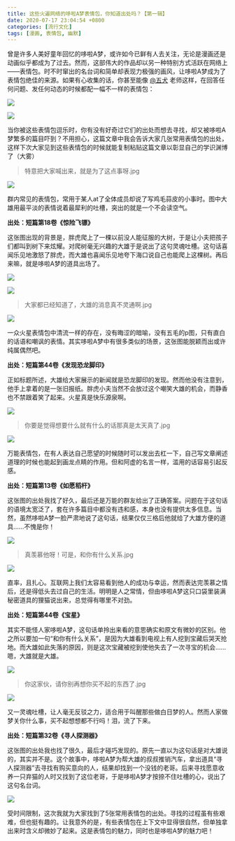 ```yaml
---
title: 这些火遍网络的哆啦A梦表情包，你知道出处吗？【第一辑】
date: 2020-07-17 23:04:54 +0800
categories: [流行文化]
tags: [漫画, 表情包, 幽默]
---
```



曾是许多人美好童年回忆的哆啦A梦，或许如今已鲜有人去关注，无论是漫画还是动画似乎都成为了过去。然而，这部伟大的作品却以另一种特别方式活跃在网络上——表情包。时不时窜出的名台词和简单却表现力极强的画风，让哆啦A梦成为了表情包绝佳的来源。如果有心收集的话，你甚至能像 [@五犬](https://www.zhihu.com/people/98816346bea547d2ba269672102b4d8c) 老师这样，在回答任何问题、发任何动态的时候都配一幅不一样的表情包：

![](https://pic4.zhimg.com/80/v2-378d77ef32dbb1d17fb6ba7eab1bccdf_1440w.jpg)

![](https://pic4.zhimg.com/80/v2-daa6788175b882aac605972fbfe314c3_1440w.jpg)

当你被这些表情包逗乐时，你有没有好奇过它们的出处而想去寻找，却又被哆啦A梦繁多的篇目吓到？不用担心，这篇文章中我会告诉大家几张常用表情包的出处，这样下次大家见到这些表情包的时候就能复制粘贴这篇文章以彰显自己的学识渊博了（大雾）
</br>

> 特意把大家喊出来，就是为了这点事呀.jpg

![](https://pic4.zhimg.com/80/v2-e4c1f5a6182e8fd8f31855424329b50f_1440w.jpg)

群内常见的表情包，常用于某人at了全体成员却说了写鸡毛蒜皮的小事时。图中大雄用最平淡的表情说着最犀利的吐槽，突出的就是一个不会读空气。

**出处：短篇第18卷《惊险飞镖》**

这张图出现的背景是，胖虎爬上了一棵以前没人能征服的大树，于是让小夫把孩子们都叫到树下来炫耀。对爬树毫无兴趣的大雄于是说出了这句灵魂吐槽。这句话喜闻乐见地激怒了胖虎，而大雄也喜闻乐见地夸下海口说自己也能爬上这棵树。再后来嘛，就是哆啦A梦的道具出场了。

![](https://pic3.zhimg.com/80/v2-da82f06b3db565fe3c70b1be00927256_1440w.jpg)

![](https://pic4.zhimg.com/80/v2-87f89cf34fdb938ee7564608fceb4193_1440w.jpg)
</br>

> 大家都已经知道了，大雄的消息真不灵通啊.jpg

![](https://pic1.zhimg.com/80/v2-45716655ff8bee06371dcd83744272dc_1440w.jpg)

一众火星表情包中清流一样的存在，没有晦涩的暗喻，没有五毛的p图，只有直白的话语和嘲讽的表情。其实哆啦A梦中有很多类似的场景，这张图能脱颖而出或许纯属偶然吧。

**出处：短篇第44卷《发现恐龙脚印》**

正如标题所述，大雄给大家展示的新闻就是恐龙脚印的发现。然而他没有注意到，他手上拿着的是一张旧报纸。胖虎小夫当然不会放过这个嘲笑大雄的机会，而静香也不禁跟着笑了起来。火星真是快乐源泉啊。

![](https://pic3.zhimg.com/80/v2-1343bf2c4d5c3479b70228eef4133016_1440w.jpg)
</br>

> 你要是觉得想要什么就有什么的话那真是太天真了.jpg

![](https://pic4.zhimg.com/80/v2-a3c9156df913f20c064df28faf7c9ddb_1440w.jpg)

万能表情包，在有人表达自己愿望的时候随时可以发出去杠一下，自己写文章阐述道理的时候也能起到画龙点睛的作用。但和阿虚的名言一样，滥用的话容易引起反感。

**出处：短篇第13卷《如愿稻杆》**

这张图的出处我找了好久，最后还是万能的群友给出了正确答案。问题在于这句话的语境太宽泛了，套在许多篇目中都没有违和感，本身也没有提供太多信息。当然，虽然哆啦A梦一脸严肃地说了这句话，结果仅仅三格后他就给了大雄方便的道具……不愧是你！

![](https://pic4.zhimg.com/80/v2-b79764db857ed6b2e52e02e2cb87019b_1440w.jpg)
</br>

> 真羡慕他呀！可是，和你有什么关系.jpg

![](https://pic2.zhimg.com/80/v2-243c65e91509673c3acd8113475ea1f1_1440w.jpg)

直率，且扎心。互联网上我们太容易看到他人的成功与幸运，然而表达完羡慕之情后，还是得低头去过自己的生活。明明是人之常情，但由哆啦A梦这只口袋里装满秘密道具的狸猫说出来，总觉得有哪里不对劲。

**出处：短篇第44卷《宝星》**

其实不能怪人家哆啦A梦，这句话单拎出来看的意思确实和原文有微妙的区别。他之所以要加一句“和你有什么关系”，是因为大雄看到电视上有人挖到宝藏后哭天抢地。而大雄如此失落的原因，则是这次宝藏被挖到使他失去了一次寻宝的机会……嗯，大雄就是大雄。

![](https://pic1.zhimg.com/80/v2-df3d15d3c21d87fe3f9ff712e49de9c4_1440w.jpg)
</br>

> 你这家伙，请你别再想你买不起的东西了.jpg

![](https://pic2.zhimg.com/80/v2-a64df87fee2d1117cc89907aeaf303dd_1440w.jpg)

又一灵魂吐槽，让人毫无反驳之力，适合用于叫醒那些做白日梦的人。然而人家做梦关你什么事，买不起想想都不行吗！泪，流了下来。

**出处：短篇第32卷《寻人探测器》**

这张图的出处我也找了很久，最后才碰巧发现的。原先一直以为这句话是对大雄说的，其实并不是。这个故事中，哆啦A梦为帮大雄的叔叔推销汽车，拿出道具“寻人探测器”去寻找有购买意向的人，结果却找到一个没钱的老哥。后来寻找愿意收养一只弃猫的人时又找到了这位老哥，于是哆啦A梦才按捺不住吐槽的心，说出了这句名台词。

![](https://pic2.zhimg.com/80/v2-2f3d4d0135750ffcf158882a87688325_1440w.jpg)
</br>

受时间限制，这次我就为大家找到了5张常用表情包的出处。寻找的过程虽有些艰难，但也挺有趣的。让我意外的是，有些表情包在上下文中显得很自然，但单独拿出来时含义却微妙了起来。这是表情包的魅力，同时也是哆啦A梦的魅力吧！